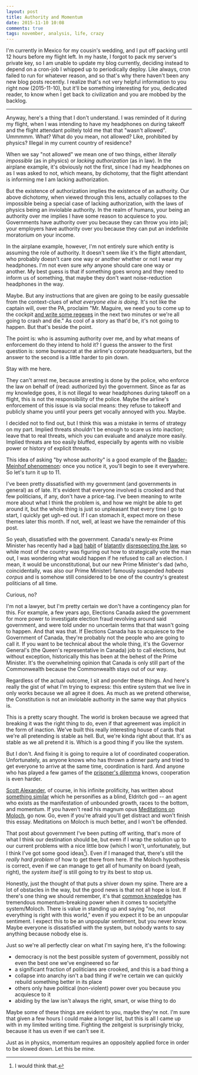 ```yaml
---
layout: post
title: Authority and Momentum
date: 2015-11-10 10:08
comments: true
tags: november, analysis, life, crazy
---
```


I'm currently in Mexico for my cousin's wedding, and I put off packing until 12
hours before my flight left. In my haste, I forgot to pack my server's private
key, so I am unable to update my blog currently, deciding instead to depend on a
cron-job I whipped up to periodically deploy. Like always, cron failed to run
for whatever reason, and so that's why there haven't been any new blog posts
recently. I realize that's not very helpful information to you right now
(2015-11-10), but it'll be something interesting for you, dedicated reader, to
know when I get back to civilization and you are mobbed by the backlog.

---

Anyway, here's a thing that I don't understand. I was reminded of it during my
flight, when I was intending to have my headphones on during takeoff and the
flight attendant politely told me that that "wasn't allowed". Ummmmm. What? What
do you mean, not allowed? Like, prohibited by physics? Illegal in my current
country of residence?

When we say "not allowed" we mean one of two things, either *literally
impossible* (as in physics) or *lacking authorization* (as in law). In the
airplane example, it's obviously not the first, since I had my headphones on as
I was asked to not, which means, by dichotomy, that the flight attendant is
informing me I am lacking authorization.

But the existence of authorization implies the existence of an authority. Our
above dichotomy, when viewed through this lens, actually collapses to the
impossible being a special case of lacking authorization, with the laws of
physics being an inviolable authority. In the realm of humans, your being an
authority over me implies I have some reason to acquiesce to you. Governments
have authority over you because they can throw you into jail; your employers
have authority over you because they can put an indefinite moratorium on your
income.

In the airplane example, however, I'm not entirely sure which entity is assuming
the role of authority. It doesn't seem like it's the flight attendant, who
probably doesn't care one way or another whether or not I wear my headphones.
I'm not even sure *why* anyone should care one way or another. My best guess is
that if something goes wrong and they need to inform us of something, that maybe
they don't want noise-reduction headphones in the way.

Maybe. But any instructions that are given are going to be easily guessable from
the context-clues of *what everyone else is doing.* It's not like the captain
will, over the PA, proclaim "Mr. Maguire, we need you to come up to the cockpit
[and write some regexes][regex] in the next two minutes or we're all going to
crash and die." As cool of a story as that'd be, it's not going to happen. But
that's beside the point.

The point is: who is assuming authority over me, and by what means of
enforcement do they intend to hold it? I guess the answer to the first question
is: some bureaucrat at the airline's corporate headquarters, but the answer to
the second is a little harder to pin down.

Stay with me here.

They can't arrest me, because arresting is done by the police, who enforce the
law on behalf of (read: authorized by) the government. Since as far as my
knowledge goes, it is not illegal to wear headphones during takeoff on a flight,
this is not the responsibility of the police. Maybe the airline's enforcement of
this issue is via social means: they refuse to takeoff and publicly shame you
until your peers get vocally annoyed with you. Maybe.

I decided not to find out, but I think this was a mistake in terms of strategy
on my part. Implied threats shouldn't be enough to scare us into inaction; leave
that to real threats, which you can evaluate and analyze more easily. Implied
threats are too easily bluffed, especially by agents with no visible power or
history of explicit threats.

This idea of asking "by whose authority" is a good example of the
[Baader-Meinhof phenomenon][bmp]<a>:</a> once you notice it, you'll begin to see
it everywhere. So let's turn it up to 11.

I've been pretty dissatisfied with my government (and governments in general) as
of late. It's evident that everyone involved is crooked and that few
politicians, if any, don't have a price-tag. I've been meaning to write more
about what I think the problem is, and how we might be able to get around it,
but the whole thing is just so unpleasant that every time I go to start, I
quickly get ugh-ed out. If I can stomach it, expect more on these themes later
this month. If not, well, at least we have the remainder of this post.

So yeah, dissatisfied with the government. Canada's newly-ex Prime Minister has
recently had a [bad][inout] [habit][robocall] of [blatantly][ets] [disrespecting
the law][contempt], so while most of the country was figuring out how to
strategically vote the man out, I was wondering what would happen if he refused
to call an election. I mean, it would be unconstitutional, but our new Prime
Minister's dad (who, coincidentally, was also our Prime Minister) famously
suspended *habeas corpus* and is somehow still considered to be one of the
country's greatest politicians of all time.

[inout]: https://en.wikipedia.org/wiki/In_and_Out_scandal
[robocall]: https://en.wikipedia.org/wiki/2011_Canadian_federal_election_voter_suppression_scandal
[contempt]: https://en.wikipedia.org/wiki/Lockheed_Martin_F-35_Lightning_II_Canadian_procurement
[ets]: https://en.wikipedia.org/wiki/ETS_Scandal

Curious, no?

I'm not a lawyer, but I'm pretty certain we don't have a contingency plan for
this. For example, a few years ago, Elections Canada asked the government for
more power to investigate election fraud revolving around said government, and
were told under no uncertain terms that that wasn't going to happen. And that
was that. If Elections Canada has to acquiesce to the Government of Canada,
they're probably not the people who are going to call it. If you want to be
technical about the whole thing, it's the Governor General's (the Queen's
representative in Canada) job to call elections, but without exception,
historically this has been at the behest of the Prime Minister. It's the
overwhelming opinion that Canada is only still part of the Commonwealth because
the Commonwealth stays out of our way.

Regardless of the actual outcome, I sit and ponder these things. And here's
really the gist of what I'm trying to express: this entire system that we live
in only works because we all agree it does. As much as we pretend otherwise, the
Constitution is not an inviolable authority in the same way that physics is.

This is a pretty scary thought. The world is broken because we agreed that
breaking it was the right thing to do, even if that agreement was implicit in
the form of inaction. We've built this really interesting house of cards that
we're all pretending is stable as hell. But, we're kinda right about that. It's
as stable as we all pretend it is. Which is a good thing if you like the system.

But I don't. And fixing it is going to require a lot of coordinated cooperation.
Unfortunately, as anyone knows who has thrown a dinner party and tried to get
everyone to arrive at the same time, coordination is hard. And anyone who has
played a few games of the [prisoner's dilemma][dilemma] knows, cooperation is
even harder.

[Scott Alexander][yvain], of course, in his infinite prolificity,  has written
about [something similar][moloch] which he personifies as a blind, Eldritch god
-- an agent who exists as the manifestation of unbounded growth, races to the
bottom, and momentum. If you haven't read his magnum opus [Meditations on
Moloch][moloch], go now. Go, even if you're afraid you'll get distract and won't
finish this essay. Meditations on Moloch is much better, and I won't be
offended.

That post about government I've been putting off writing, that's more of what I
think our destination should be, but even if I wrap the solution up to our
current problems with a nice little bow (which I won't, unfortunately, but I
think I've got some good ideas[^1]). Even if I managed that, there's still the
*really hard problem* of how to get there from here. If the Moloch hypothesis is
correct, even if we can manage to get all of humanity on board (yeah, right),
the *system itself* is still going to try its best to stop us.

[^1]: I would think that.

Honestly, just the thought of that puts a shiver down my spine. There are a lot
of obstacles in the way, but the good news is that not all hope is lost. If
there's one thing we should remember, it's that [common knowledge][common] has
tremendous momentum-breaking power when it comes to society/the system/Moloch.
There is value in standing up and saying "no, not everything is right with this
world," even if you expect it to be an unpopular sentiment. I expect this to be
an unpopular sentiment, but you never know. Maybe everyone is dissatisfied with
the system, but nobody wants to say anything because nobody else is.

Just so we're all perfectly clear on what I'm saying here, it's the following:

- democracy is not the best possible system of government, possibly not even the
    best one we've engineered so far
- a significant fraction of politicians are crooked, and this is a bad thing a
- collapse into anarchy isn't a bad thing if we're certain we can quickly
    rebuild something better in its place
- others only have political (non-violent) power over you because you acquiesce
    to it
- abiding by the law isn't always the right, smart, or wise thing to do

Maybe some of these things are evident to you, maybe they're not. I'm sure that
given a few hours I could make a longer list, but this is all I came up with in
my limited writing time. Fighting the zeitgeist is surprisingly tricky, because
it has us even if we can't see it.

Just as in physics, momentum requires an oppositely applied force in order to be
slowed down. Let this be mine.

[regex]: https://xkcd.com/208/
[bmp]: http://www.psmag.com/books-and-culture/theres-a-name-for-that-the-baader-meinhof-phenomenon-59670
[dilemma]: https://en.wikipedia.org/wiki/Prisoner%27s_dilemma
[yvain]: http://slatestarcodex.com
[moloch]: http://slatestarcodex.com/2014/07/30/meditations-on-moloch/
[common]: http://www.scottaaronson.com/blog/?p=2410

